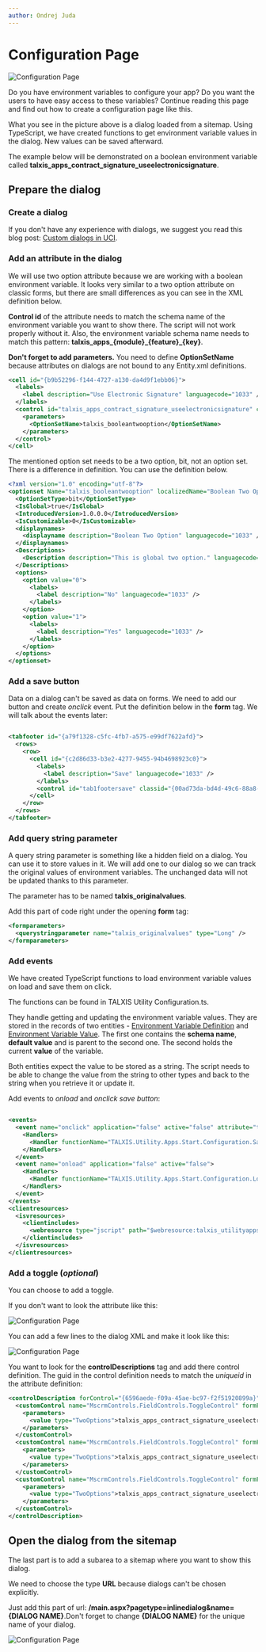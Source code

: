 ```yaml
---
author: Ondrej Juda
---
```


# Configuration Page

![Configuration Page](/.attachments/DeveloperGuide/Utilities/configuration-page-1.png)

Do you have environment variables to configure your app? Do you want the users to have easy access to these variables? Continue reading this page and find out how to create a configuration page like this.

What you see in the picture above is a dialog loaded from a sitemap. Using TypeScript, we have created functions to get environment variable values in the dialog. New values can be saved afterward.

The example below will be demonstrated on a boolean environment variable called **talxis_apps_contract_signature_useelectronicsignature**.

## Prepare the dialog

### Create a dialog

If you don't have any experience with dialogs, we suggest you read this blog post: [Custom dialogs in UCI](https://blog.thenetw.org/2019/06/10/dynamics-365-custom-dialogs-in-uci-part-3/).

### Add an attribute in the dialog

We will use two option attribute because we are working with a boolean environment variable. It looks very similar to a two option attribute on classic forms, but there are small differences as you can see in the XML definition below.

**Control id** of the attribute needs to match the schema name of the environment variable you want to show there. The script will not work properly without it. Also, the environment variable schema name needs to match this pattern: **talxis_apps_{module}\_{feature}\_{key}**.

**Don't forget to add parameters.** You need to define **OptionSetName** because attributes on dialogs are not bound to any Entity.xml definitions. 

```xml
<cell id="{b9b52296-f144-4727-a130-da4d9f1ebb06}">
  <labels>
    <label description="Use Electronic Signature" languagecode="1033" />
  </labels>
  <control id="talxis_apps_contract_signature_useelectronicsignature" classid="{67FAC785-CD58-4f9f-ABB3-4B7DDC6ED5ED}" isunbound="true" uniqueid="{6596aede-f09a-45ae-bc97-f2f51920899a}">
    <parameters>
      <OptionSetName>talxis_booleantwooption</OptionSetName>
    </parameters>
  </control>
</cell>
```

The mentioned option set needs to be a two option, bit, not an option set. There is a difference in definition. You can use the definition below.

```xml
<?xml version="1.0" encoding="utf-8"?>
<optionset Name="talxis_booleantwooption" localizedName="Boolean Two Option" xmlns:xsi="http://www.w3.org/2001/XMLSchema-instance">
  <OptionSetType>bit</OptionSetType>
  <IsGlobal>true</IsGlobal>
  <IntroducedVersion>1.0.0.0</IntroducedVersion>
  <IsCustomizable>0</IsCustomizable>
  <displaynames>
    <displayname description="Boolean Two Option" languagecode="1033" />
  </displaynames>
  <Descriptions>
    <Description description="This is global two option." languagecode="1033" />
  </Descriptions>
  <options>
    <option value="0">
      <labels>
        <label description="No" languagecode="1033" />
      </labels>
    </option>
    <option value="1">
      <labels>
        <label description="Yes" languagecode="1033" />
      </labels>
    </option>
  </options>
</optionset>
```
### Add a save button

Data on a dialog can't be saved as data on forms. We need to add our button and create _onclick_ event. Put the definition below in the **form** tag. We will talk about the events later:

```xml

<tabfooter id="{a79f1328-c5fc-4fb7-a575-e99df7622afd}">
  <rows>
    <row>
      <cell id="{c2d86d33-b3e2-4277-9455-94b4698923c0}">
        <labels>
          <label description="Save" languagecode="1033" />
        </labels>
        <control id="tab1footersave" classid="{00ad73da-bd4d-49c6-88a8-2f4f4cad4a20}" isunbound="true" />
      </cell>
    </row>
  </rows>
</tabfooter>
```

### Add query string parameter

A query string parameter is something like a hidden field on a dialog. You can use it to store values in it. We will add one to our dialog so we can track the original values of environment variables. The unchanged data will not be updated thanks to this parameter.

The parameter has to be named **talxis_originalvalues**.

Add this part of code right under the opening **form** tag:

```xml
<formparameters>
  <querystringparameter name="talxis_originalvalues" type="Long" />
</formparameters>
```

### Add events

We have created TypeScript functions to load environment variable values on load and save them on click.

The functions can be found in TALXIS Utility Configuration.ts. 

They handle getting and updating the environment variable values. They are stored in the records of two entities - [Environment Variable Definition](https://docs.microsoft.com/en-us/dynamics365/customer-engagement/web-api/environmentvariabledefinition?view=dynamics-ce-odata-9) and [
Environment Variable Value](https://docs.microsoft.com/en-us/dynamics365/customer-engagement/web-api/environmentvariablevalue?view=dynamics-ce-odata-9). The first one contains the **schema name**, **default value** and is parent to the second one. The second holds the current **value** of the variable.

Both entities expect the value to be stored as a string. The script needs to be able to change the value from the string to other types and back to the string when you retrieve it or update it.

Add events to _onload_ and _onclick save button_:

```xml

<events>
  <event name="onclick" application="false" active="false" attribute="tab1footersave">
    <Handlers>
      <Handler functionName="TALXIS.Utility.Apps.Start.Configuration.SaveEnvironmentVariableValues" libraryName="talxis_contractappsdefault.js" handlerUniqueId="{f9f51b6e-3893-47ff-b8d1-4d6f22048a93}" enabled="true" parameters="" passExecutionContext="true" />
    </Handlers>
  </event>
  <event name="onload" application="false" active="false">
    <Handlers>
      <Handler functionName="TALXIS.Utility.Apps.Start.Configuration.LoadEnvironmentVariableValues" libraryName="talxis_utilityappsstart.js" handlerUniqueId="{cd9fd90f-497e-4ae9-a8ee-d25dc02202df}" enabled="true" parameters="" passExecutionContext="true" />
    </Handlers>
  </event>
</events>
<clientresources>
  <isvresources>
    <clientincludes>
      <webresource type="jscript" path="$webresource:talxis_utilityappsstart.js" />
    </clientincludes>
  </isvresources>
</clientresources>
```

### Add a toggle (_optional_)

You can choose to add a toggle.

If you don't want to look the attribute like this:

![Configuration Page](/.attachments/DeveloperGuide/Utilities/configuration-page-2.png)

You can add a few lines to the dialog XML and make it look like this:

![Configuration Page](/.attachments/DeveloperGuide/Utilities/configuration-page-3.png)

You want to look for the **controlDescriptions** tag and add there control definition. The guid in the control definition needs to match the _uniqueid_ in the attribute definition:

```xml
<controlDescription forControl="{6596aede-f09a-45ae-bc97-f2f51920899a}">
  <customControl name="MscrmControls.FieldControls.ToggleControl" formFactor="0">
    <parameters>
      <value type="TwoOptions">talxis_apps_contract_signature_useelectronicsignature</value>
    </parameters>
  </customControl>
  <customControl name="MscrmControls.FieldControls.ToggleControl" formFactor="2">
    <parameters>
      <value type="TwoOptions">talxis_apps_contract_signature_useelectronicsignature</value>
    </parameters>
  </customControl>
  <customControl name="MscrmControls.FieldControls.ToggleControl" formFactor="1">
    <parameters>
      <value type="TwoOptions">talxis_apps_contract_signature_useelectronicsignature</value>
    </parameters>
  </customControl>
</controlDescription>
```

## Open the dialog from the sitemap

The last part is to add a subarea to a sitemap where you want to show this dialog.

We need to choose the type **URL** because dialogs can't be chosen explicitly.

Just add this part of url:
**/main.aspx?pagetype=inlinedialog&name={DIALOG NAME}**.Don't forget to change **{DIALOG NAME}** for the unique name of your dialog.

![Configuration Page](/.attachments/DeveloperGuide/Utilities/configuration-page-4.png)

